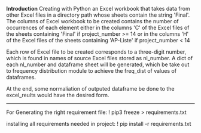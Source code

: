 **Introduction**
Creating with Python an Excel workbook that takes data 
from other Excel files in a directory path whose sheets contain the string 'Final'.
The columns of Excel workbook to be created contains the number of occurrences of each element 
either in the columns 'C' of the Excel files of the sheets containing 'Final' if project_number >= 14 
or  in the columns 'H' of the Excel files of the sheets containing 'AP-Liste' if project_number < 14

Each row of Excel file to be created corresponds to a three-digit number, which is found in names of source Excel files stored as nl_number. A dict of each nl_number and dataframe sheet will be generated, which be take out to frequency distribution module to achieve the freq_dist of values of dataframes.

At the end, some normaliation of outputed dataframe be done to the excel_reults would have the desired form.

******************************************
For Generating the right requirement file:
 ! pip3 freeze > requirements.txt 

installing all requirements needed in project:
! pip install -r requirements.txt